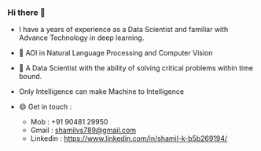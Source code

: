 ### Hi there 👋



-  I have a years of experience as a Data Scientist and familiar with Advance Technology in deep learning. 
-  🔭 AOI in Natural Language Processing and Computer Vision
- 🌱 A Data Scientist with the ability of solving critical problems within time bound. 

- Only Intelligence  can  make  Machine to Intelligence



- 😄 Get in touch :

  * Mob : +91 90481 29950
  * Gmail : shamilvs789@gmail.com
  * Linkedin : https://www.linkedin.com/in/shamil-k-b5b269194/
  
